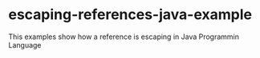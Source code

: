 # escaping-references-java-example
This examples show how a reference is escaping in Java Programmin Language
